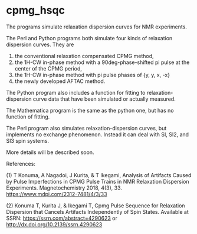 # cpmg_hsqc

The programs simulate relaxation dispersion curves for NMR experiments.

The Perl and Python programs both simulate four kinds of relaxation dispersion curves. They are

1)	the conventional relaxation compensated CPMG method,
2)	the 1H-CW in-phase method with a 90deg-phase-shifted pi pulse at the center of the CPMG period,
3)	the 1H-CW in-phase method with pi pulse phases of {y, y, x, -x}
4)	the newly developed AFTAC method.

The Python program also includes a function for fitting to relaxation-dispersion curve data that have been simulated or actually measured.

The Mathematica program is the same as the python one, but has no function of fitting.

The Perl program also simulates relaxation-dispersion curves, but implements no exchange phenomenon. Instead it can deal with SI, SI2, and SI3 spin systems.

More details will be described soon.

References:

(1) T Konuma, A Nagadoi, J Kurita, & T Ikegami,
  Analysis of Artifacts Caused by Pulse Imperfections in CPMG Pulse Trains in NMR Relaxation Dispersion Experiments.
  Magnetochemistry 2018, 4(3), 33.
  https://www.mdpi.com/2312-7481/4/3/33

(2) Konuma T, Kurita J, & Ikegami T,
  Cpmg Pulse Sequence for Relaxation Dispersion that Cancels Artifacts Independently of Spin States.
  Available at SSRN:
  https://ssrn.com/abstract=4290623 or http://dx.doi.org/10.2139/ssrn.4290623
